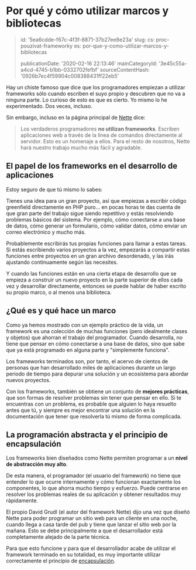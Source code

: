 Por qué y cómo utilizar marcos y bibliotecas
============================================

> id: '5ea6cdde-f67c-4f3f-8871-37b27ee8e23a'
> slug:
> 	cs: proc-pouzivat-frameworky
> 	es: por-que-y-como-utilizar-marcos-y-bibliotecas
> 
> publicationDate: '2020-02-16 22:13:46'
> mainCategoryId: '3e45c55a-a4cd-4745-b1bb-0332702fefbf'
> sourceContentHash: '0926b7ec4f59904c008388431ff22eb5'

Hay un chiste famoso que dice que los programadores empiezan a utilizar frameworks sólo cuando escriben el suyo propio y descubren que no va a ninguna parte. Lo curioso de esto es que es cierto. Yo mismo lo he experimentado. Dos veces, incluso.

Sin embargo, incluso en la página principal de <a href="https://nette.org">Nette</a> dice:

> Los verdaderos programadores **no utilizan frameworks**. Escriben aplicaciones web a través de la línea de comandos directamente al servidor. Esto es un homenaje a ellos. Para el resto de nosotros, Nette hará nuestro trabajo mucho más fácil y agradable.

El papel de los frameworks en el desarrollo de aplicaciones
-----------------------------------

Estoy seguro de que tú mismo lo sabes:

Tienes una idea para un gran proyecto, así que empiezas a escribir código greenfield directamente en PHP puro... en pocas horas te das cuenta de que gran parte del trabajo sigue siendo repetitivo y estás resolviendo problemas básicos del sistema. Por ejemplo, cómo conectarse a una base de datos, cómo generar un formulario, cómo validar datos, cómo enviar un correo electrónico y mucho más.

Probablemente escribirás tus propias funciones para llamar a estas tareas. Si estás escribiendo varios proyectos a la vez, empezarás a compartir estas funciones entre proyectos en un gran archivo desordenado, y las irás ajustando continuamente según las necesites.

Y cuando las funciones están en una cierta etapa de desarrollo que se empieza a construir un nuevo proyecto en la parte superior de ellos cada vez y desarrollar directamente, entonces se puede hablar de haber escrito su propio marco, o al menos una biblioteca.

¿Qué es y qué hace un marco
-------------------------

Como ya hemos mostrado con un ejemplo práctico de la vida, un framework es una colección de muchas funciones (pero idealmente clases y objetos) que ahorran el trabajo del programador. Cuando desarrolla, no tiene que pensar en cómo conectarse a una base de datos, sino que sabe que ya está programado en alguna parte y "simplemente funciona".

Los frameworks terminados son, por tanto, el acervo de cientos de personas que han desarrollado miles de aplicaciones durante un largo periodo de tiempo para depurar una solución y un ecosistema para abordar nuevos proyectos.

Con los frameworks, también se obtiene un conjunto de **mejores prácticas**, que son formas de resolver problemas sin tener que pensar en ello. Si te encuentras con un problema, es probable que alguien lo haya resuelto antes que tú, y siempre es mejor encontrar una solución en la documentación que tener que resolverla tú mismo de forma complicada.

La programación abstracta y el principio de encapsulación
---------------------------------------------

Los frameworks bien diseñados como Nette permiten programar a un **nivel de abstracción muy alto**.

De esta manera, el programador (el usuario del framework) no tiene que entender lo que ocurre internamente y cómo funcionan exactamente los componentes, lo que ahorra mucho tiempo y esfuerzo. Puede centrarse en resolver los problemas reales de su aplicación y obtener resultados muy rápidamente.

El propio David Grudl (el autor del framework Nette) dijo una vez que diseñó Nette para poder programar un sitio web para un cliente en una noche, cuando llega a casa tarde del pub y tiene que lanzar el sitio web por la mañana. Esto se debe principalmente a que el desarrollador está completamente alejado de la parte técnica.

Para que esto funcione y para que el desarrollador acabe de utilizar el framework terminado en su totalidad, es muy importante utilizar correctamente el principio de <a href="/encapsulación">encapsulación</a>.
